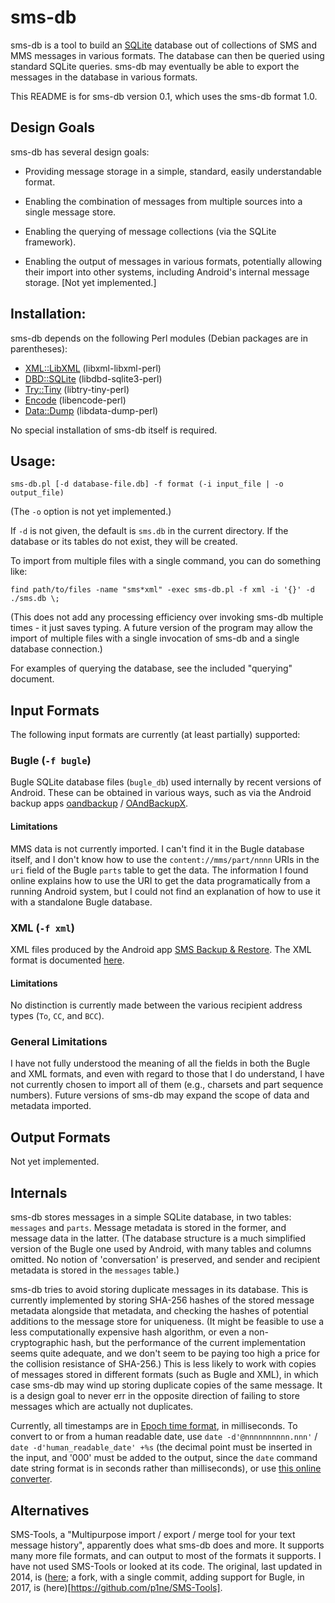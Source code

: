 # sms-db

sms-db is a tool to build an [SQLite](https://www.sqlite.org/index.html) database out of collections of SMS and MMS messages in various formats. The database can then be queried using standard SQLite queries. sms-db may eventually be able to export the messages in the database in various formats.

This README is for sms-db version 0.1, which uses the sms-db format 1.0.

## Design Goals

sms-db has several design goals:

- Providing message storage in a simple, standard, easily understandable format.

- Enabling the combination of messages from multiple sources into a single message store.

- Enabling the querying of message collections (via the SQLite framework).

- Enabling the output of messages in various formats, potentially allowing their import into other systems, including Android's internal message storage. [Not yet implemented.]

## Installation:

sms-db depends on the following Perl modules (Debian packages are in parentheses):

- [XML::LibXML](https://metacpan.org/pod/XML::LibXML) (libxml-libxml-perl)
- [DBD::SQLite](https://metacpan.org/pod/DBD::SQLite) (libdbd-sqlite3-perl)
- [Try::Tiny](https://metacpan.org/pod/Try::Tiny) (libtry-tiny-perl)
- [Encode](https://metacpan.org/pod/Encode) (libencode-perl)
- [Data::Dump](https://metacpan.org/pod/Data::Dump) (libdata-dump-perl)

No special installation of sms-db itself is required.

## Usage:

	sms-db.pl [-d database-file.db] -f format (-i input_file | -o output_file)

(The `-o` option is not yet implemented.)

If `-d` is not given, the default is `sms.db` in the current directory. If the database or its tables do not exist, they will be created.

To import from multiple files with a single command, you can do something like:

	find path/to/files -name "sms*xml" -exec sms-db.pl -f xml -i '{}' -d ./sms.db \;

(This does not add any processing efficiency over invoking sms-db multiple times - it just saves typing. A future version of the program may allow the import of multiple files with a single invocation of sms-db and a single database connection.)

For examples of querying the database, see the included "querying" document.

## Input Formats

The following input formats are currently (at least partially) supported:

### Bugle (`-f bugle`)

Bugle SQLite database files (`bugle_db`) used internally by recent versions of Android. These can be obtained in various ways, such as via the Android backup apps [oandbackup](https://github.com/jensstein/oandbackup) / [OAndBackupX](https://github.com/machiav3lli/oandbackupx).

#### Limitations

MMS data is not currently imported. I can't find it in the Bugle database itself, and I don't know how to use the `content://mms/part/nnnn` URIs in the `uri` field of the Bugle `parts` table to get the data. The information I found online explains how to use the URI to get the data programatically from a running Android system, but I could not find an explanation of how to use it with a standalone Bugle database.

### XML (`-f xml`)

XML files produced by the Android app [SMS Backup & Restore](https://synctech.com.au/sms-backup-restore/). The XML format is documented [here](https://synctech.com.au/sms-backup-restore/fields-in-xml-backup-files/).

#### Limitations

No distinction is currently made between the various recipient address types (`To`, `CC`, and `BCC`).

### General Limitations

I have not fully understood the meaning of all the fields in both the Bugle and XML formats, and even with regard to those that I do understand, I have not currently chosen to import all of them (e.g., charsets and part sequence numbers). Future versions of sms-db may expand the scope of data and metadata imported.

## Output Formats

Not yet implemented.

## Internals

sms-db stores messages in a simple SQLite database, in two tables: `messages` and `parts`. Message metadata is stored in the former, and message data in the latter. (The database structure is a much simplified version of the Bugle one used by Android, with many tables and columns omitted. No notion of 'conversation' is preserved, and sender and recipient metadata is stored in the `messages` table.)

sms-db tries to avoid storing duplicate messages in its database. This is currently implemented by storing SHA-256 hashes of the stored message metadata alongside that metadata, and checking the hashes of potential additions to the message store for uniqueness. (It might be feasible to use a less computationally expensive hash algorithm, or even a non-cryptographic hash, but the performance of the current implementation seems quite adequate, and we don't seem to be paying too high a price for the collision resistance of SHA-256.) This is less likely to work with copies of messages stored in different formats (such as Bugle and XML), in which case sms-db may wind up storing duplicate copies of the same message. It is a design goal to never err in the opposite direction of failing to store messages which are actually not duplicates.

Currently, all timestamps are in [Epoch time format](https://en.wikipedia.org/wiki/Unix_time), in milliseconds. To convert to or from a human readable date, use `date -d'@nnnnnnnnnn.nnn'` / `date -d'human_readable_date' +%s` (the decimal point must be inserted in the input, and '000' must be added to the output, since the `date` command date string format is in seconds rather than milliseconds), or use [this online converter](https://www.epochconverter.com/).

## Alternatives

SMS-Tools, a "Multipurpose import / export / merge tool for your text message history", apparently does what sms-db does and more. It supports many more file formats, and can output to most of the formats it supports. I have not used SMS-Tools or looked at its code. The original, last updated in 2014, is ([here](https://github.com/t413/SMS-Tools); a fork, with a single commit, adding support for Bugle, in 2017, is (here)[https://github.com/p1ne/SMS-Tools].

